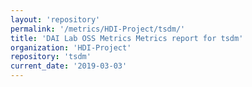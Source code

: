```yaml
---
layout: 'repository'
permalink: '/metrics/HDI-Project/tsdm/'
title: 'DAI Lab OSS Metrics Metrics report for tsdm'
organization: 'HDI-Project'
repository: 'tsdm'
current_date: '2019-03-03'
---
```

